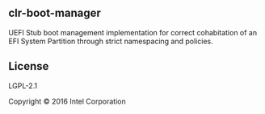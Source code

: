 clr-boot-manager
----------------

UEFI Stub boot management implementation for correct cohabitation of an EFI System Partition
through strict namespacing and policies.

License
-------
LGPL-2.1

Copyright © 2016 Intel Corporation
